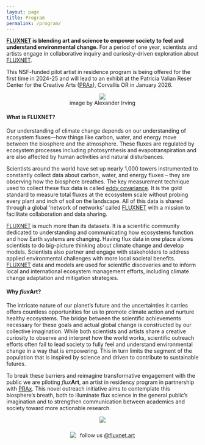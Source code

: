 ```yaml
---
layout: page
title: Program
permalink: /program/
---
```

<!-- Google tag (gtag.js) -->
<script async src="https://www.googletagmanager.com/gtag/js?id=G-BZ7FX1WQPT"></script>
<script>
  window.dataLayer = window.dataLayer || [];
  function gtag(){dataLayer.push(arguments);}
  gtag('js', new Date());

  gtag('config', 'G-BZ7FX1WQPT');
</script>

<b><a href = "https://fluxnet.org/">FLUXNET</a> is blending art and science to empower society to feel and understand environmental change.</b> For a period of one year, scientists and artists engage in collaborative inquiry and curiosity-driven exploration about <a href = "https://fluxnet.org/">FLUXNET</a>.

This NSF-funded pilot artist in residence program is being offered for the first time in 2024-25 and will lead to an exhibit at the Patricia Valian Reser Center for the Creative Arts (<a href = "https://prax.oregonstate.edu/">PRAx</a>), Corvallis OR in January 2026.

<figure style="text-align: center;">
  <img src="https://fluxnetart.github.io/images/metolius.JPG">
  <figcaption>image by Alexander Irving</figcaption>
</figure>


<h4>What is FLUXNET?</h4>

Our understanding of climate change depends on our understanding of ecosystem fluxes—how things like carbon, water, and energy move between the biosphere and the atmosphere. These fluxes are regulated by ecosystem processes including photosynthesis and evapotranspiration and are also affected by human activities and natural disturbances. 

Scientists around the world have set up nearly 1,000 towers instrumented to constantly collect data about carbon, water, and energy fluxes – they are observing how the biosphere breathes. The key measurement technique used to collect these flux data is called <a href = "https://www.youtube.com-/watch?v=CR4Anc8Mkas">eddy covariance</a>. It is the gold standard to measure total fluxes at the ecosystem scale without probing every plant and inch of soil on the landscape. All of this data is shared through a global ‘network of networks’ called <a href = "https://fluxnet.org/">FLUXNET</a> with a mission to facilitate collaboration and data sharing.

<a href = "https://fluxnet.org/">FLUXNET</a> is much more than its datasets. It is a scientific community dedicated to understanding and communicating how ecosystems function and how Earth systems are changing. Having flux data in one place allows scientists to do big-picture thinking about climate change and develop models. Scientists also partner and engage with stakeholders to address applied environmental challenges with more local societal benefits. <a href = "https://fluxnet.org/">FLUXNET</a> data and models are used for scientific discoveries and to inform local and international ecosystem management efforts, including climate change adaptation and mitigation strategies.

<h4>Why <i>flux</i><b>Art</b>?</h4>

The intricate nature of our planet’s future and the uncertainties it carries offers countless opportunities for us to promote climate action and nurture healthy ecosystems. The bridge between the scientific achievements necessary for these goals and actual global change is constructed by our collective imagination. While both scientists and artists share a creative curiosity to observe and interpret how the world works, scientific outreach efforts often fail to lead society to fully feel and understand environmental change in a way that is empowering. This in turn limits the segment of the population that is inspired by science and driven to contribute to sustainable futures.

To break these barriers and reimagine transformative engagement with the public we are piloting <i>flux</i><b>Art</b>, an artist in residency program in partnership with <a href = "https://prax.oregonstate.edu/">PRAx</a>. This novel outreach initiative aims to contemplate this biosphere’s breath, both to illuminate flux science in the general public’s imagination and to strengthen communication between academics and society toward more actionable research. 

<figure style="text-align: center;">
  <img src="https://fluxnetart.github.io/images/logos.png">
</figure>

<div style="display: flex; align-items: center; justify-content: center; padding-top: 10px;">
    <img src="https://fluxnetart.github.io/images/insta.png" style="margin-right: 10px;">
    <p style="margin: 0;">follow us <a href="https://www.instagram.com/fluxnet.art/">@fluxnet.art</a></p>
</div>
